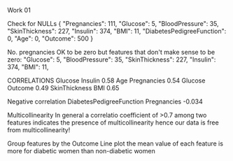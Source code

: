 Work 01

Check for NULLs
{
    "Pregnancies": 111,
    "Glucose": 5,
    "BloodPressure": 35,
    "SkinThickness": 227,
    "Insulin": 374,
    "BMI": 11,
    "DiabetesPedigreeFunction": 0,
    "Age": 0,
    "Outcome": 500
}

No. pregnancies OK to be zero
but features that don't make sense to be zero:
    "Glucose": 5,
    "BloodPressure": 35,
    "SkinThickness": 227,
    "Insulin": 374,
    "BMI": 11,


CORRELATIONS
Glucose         Insulin         0.58
Age             Pregnancies     0.54
Glucose         Outcome         0.49
SkinThickness   BMI             0.65

Negative correlation
DiabetesPedigreeFunction    Pregnancies     -0.034

Multicollinearity
In general a correlatio coefficient of >0.7 among two
features indicates the presence of multicollinearity
hence our data is free from multicollinearity!


Group features by the Outcome
Line plot
the mean value of each feature is more for diabetic women than non-diabetic women